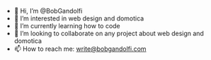 - 👋 Hi, I’m @BobGandolfi
- 👀 I’m interested in web design and domotica
- 🌱 I’m currently learning how to code
- 💞️ I’m looking to collaborate on any project about web design and domotica
- 📫 How to reach me: write@bobgandolfi.com

<!---
BobGandolfi/BobGandolfi is a ✨ special ✨ repository because its `README.md` (this file) appears on your GitHub profile.
You can click the Preview link to take a look at your changes.
--->
